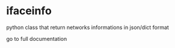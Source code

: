 # ifaceinfo
python class that return networks informations in json/dict format

go to full documentation
